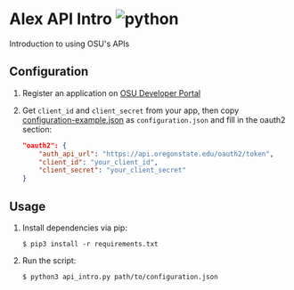 # Alex API Intro ![python](https://img.shields.io/badge/python-3.7-blue.svg)

Introduction to using OSU's APIs

## Configuration

1. Register an application on [OSU Developer Portal](https://developer.oregonstate.edu/)
2. Get `client_id` and `client_secret` from your app, then copy [configuration-example.json](./configuration-example.json) as `configuration.json` and fill in the oauth2 section:

    ```json
    "oauth2": {
        "auth_api_url": "https://api.oregonstate.edu/oauth2/token",
        "client_id": "your_client_id",
        "client_secret": "your_client_secret"
    }
    ```

## Usage

1. Install dependencies via pip:

    ```shell
    $ pip3 install -r requirements.txt
    ```
2. Run the script:

    ```shell
    $ python3 api_intro.py path/to/configuration.json
    ```